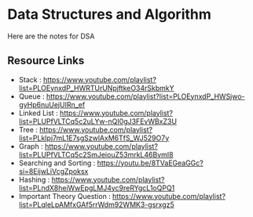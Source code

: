 # Data Structures and Algorithm
Here are the notes for DSA

## Resource Links
* Stack : https://www.youtube.com/playlist?list=PLOEynxdP_HWRTUrUNpjftkeO34rSkbmkY
* Queue : https://www.youtube.com/playlist?list=PLOEynxdP_HWSjwo-gyHp6nuUejUIRn_ef
* Linked List : https://www.youtube.com/playlist?list=PLUPfVLTCq5c2uLYw-nQI0gJ3FEvWBxZ3U
* Tree : https://www.youtube.com/playlist?list=PLkIpj7mL1E7sgSzwlAxM6TfS_WJ529O7y
* Graph : https://www.youtube.com/playlist?list=PLUPfVLTCq5c2SmJeiouZ53mrkL46BvmI8
* Searching and Sorting : https://youtu.be/8TVaEGeaGGc?si=8EijwLiVcgZpoksx
* Hashing : https://www.youtube.com/playlist?list=PLndX8heiWwEpgLMJ4yc9reRYgcL1oQPQ1
* Important Theory Question : https://www.youtube.com/playlist?list=PLqleLpAMfxGAf5rrWdm92WMK3-gsrxgz5

